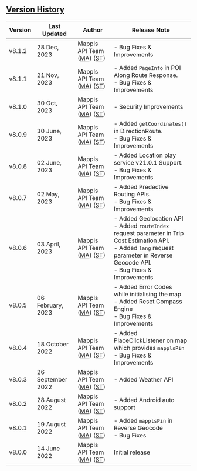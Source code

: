 ## [Version History](#Version-History)


| Version | Last Updated | Author |  Release Note|
| ---- | ---- | ---- | ---- |
| v8.1.2  | 28 Dec, 2023     | Mappls API Team ([MA](https://github.com/mdakram)) ([ST](https://github.com/saksham66)) | - Bug Fixes & Improvements                                                                                                                        |
| v8.1.1  | 21 Nov, 2023     | Mappls API Team ([MA](https://github.com/mdakram)) ([ST](https://github.com/saksham66)) | - Added `PageInfo` in POI Along Route Response.  <br/> - Bug Fixes & Improvements                                                                                                                        |
| v8.1.0  | 30 Oct, 2023     | Mappls API Team ([MA](https://github.com/mdakram)) ([ST](https://github.com/saksham66)) | - Security Improvements                                                                                                                     |
| v8.0.9  | 30 June, 2023     | Mappls API Team ([MA](https://github.com/mdakram)) ([ST](https://github.com/saksham66)) | - Added `getCoordinates()` in DirectionRoute.  <br/> - Bug Fixes & Improvements                                                                                                                     |  
| v8.0.8  | 02 June, 2023     | Mappls API Team ([MA](https://github.com/mdakram)) ([ST](https://github.com/saksham66)) | - Added Location play service v21.0.1 Support.  <br/> - Bug Fixes & Improvements                                                                                                                     |
| v8.0.7  | 02 May, 2023      | Mappls API Team ([MA](https://github.com/mdakram)) ([ST](https://github.com/saksham66)) | - Added Predective Routing APIs.  <br/> - Bug Fixes & Improvements                                                                                                                                   |
| v8.0.6  | 03 April, 2023 | Mappls API Team ([MA](https://github.com/mdakram)) ([ST](https://github.com/saksham66)) | - Added Geolocation API  <br/> - Added `routeIndex` request parameter in Trip Cost Estimation API. <br/> - Added `lang` request parameter  in Reverse Geocode API.  <br/> - Bug Fixes & Improvements |
| v8.0.5 | 06 February, 2023 | Mappls API Team ([MA](https://github.com/mdakram)) ([ST](https://github.com/saksham66)) |   - Added Error Codes while initialising the map  <br/> - Added Reset Compass Engine  <br/> - Bug Fixes & Improvements |
| v8.0.4 | 18 October 2022 | Mappls API Team ([MA](https://github.com/mdakram)) ([ST](https://github.com/saksham66)) |   - Added PlaceClickListener on map which provides `mapplsPin`<br/> - Bug Fixes & Improvements |
| v8.0.3 | 26 September 2022 | Mappls API Team ([MA](https://github.com/mdakram)) ([ST](https://github.com/saksham66)) |   - Added Weather API  |
| v8.0.2 | 28 August 2022 | Mappls API Team ([MA](https://github.com/mdakram)) ([ST](https://github.com/saksham66)) |   - Added Android auto support  |
| v8.0.1 | 19 August 2022 | Mappls API Team ([MA](https://github.com/mdakram)) ([ST](https://github.com/saksham66)) |   - Added `mapplsPin` in Reverse Geocode <br/> - Bug Fixes|
| v8.0.0 | 14 June 2022 | Mappls API Team ([MA](https://github.com/mdakram)) ([ST](https://github.com/saksham66)) |   Initial release  |
